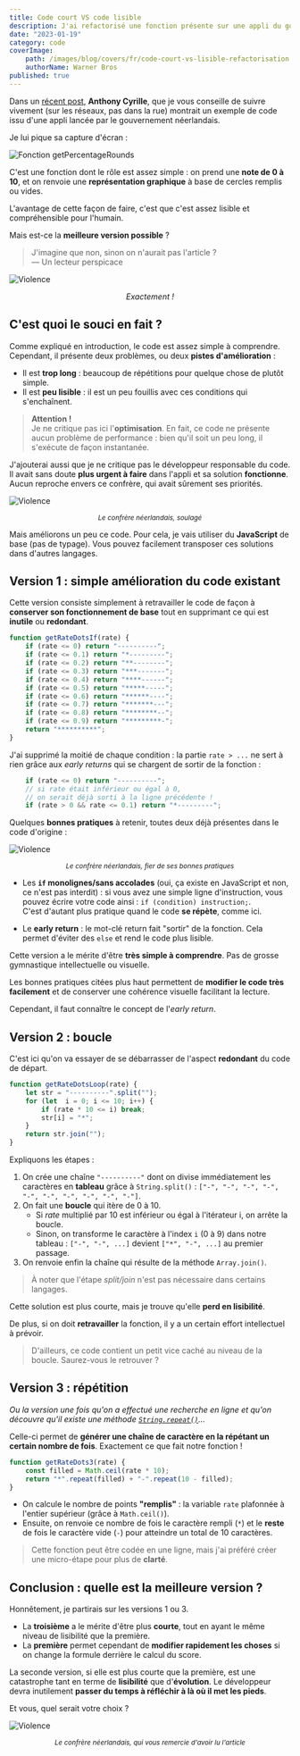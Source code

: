 ```yaml
---
title: Code court VS code lisible
description: J'ai refactorisé une fonction présente sur une appli du gouvernement néerlandais.
date: "2023-01-19"
category: code
coverImage:
    path: /images/blog/covers/fr/code-court-vs-lisible-refactorisation.jpg
    authorName: Warner Bros
published: true
---
```


Dans un [récent post](https://www.linkedin.com/posts/anthony-cyrille_cleancode-programming-activity-7021725435289862144-oDbo), **Anthony Cyrille**, que je vous conseille de suivre vivement (sur les réseaux, pas dans la rue) montrait un exemple de code issu d'une appli lancée par le gouvernement néerlandais.

Je lui pique sa capture d'écran :

![Fonction getPercentageRounds](/images/blog/posts/short-vs-readable-refactoring.jpg)

C'est une fonction dont le rôle est assez simple : on prend une **note de 0 à 10**, et on renvoie une **représentation graphique** à base de cercles remplis ou vides.

L'avantage de cette façon de faire, c'est que c'est assez lisible et compréhensible pour l'humain.

Mais est-ce la **meilleure version possible** ?

> J'imagine que non, sinon on n'aurait pas l'article ?  
— Un lecteur perspicace

![Violence](/images/blog/posts/doc-brown-blackboard.webp)
<div style="text-align: center;"><i>Exactement !</i></div>


## C'est quoi le souci en fait ?

Comme expliqué en introduction, le code est assez simple à comprendre. Cependant, il présente deux problèmes, ou deux **pistes d'amélioration** :
- Il est **trop long** : beaucoup de répétitions pour quelque chose de plutôt simple.
- Il est **peu lisible** : il est un peu fouillis avec ces conditions qui s'enchaînent.

> **Attention !**  
Je ne critique pas ici l'**optimisation**. En fait, ce code ne présente aucun problème de performance : bien qu'il soit un peu long, il s'exécute de façon instantanée.

J'ajouterai aussi que je ne critique pas le développeur responsable du code. Il avait sans doute **plus urgent à faire** dans l'appli et sa solution **fonctionne**. Aucun reproche envers ce confrère, qui avait sûrement ses priorités.

![Violence](/images/blog/posts/baseball-bat.gif)
<div style="text-align: center; font-size: 0.85em;"><i>Le confrère néerlandais, soulagé</i></div>

Mais améliorons un peu ce code. Pour cela, je vais utiliser du **JavaScript** de base (pas de typage). Vous pouvez facilement transposer ces solutions dans d'autres langages.


## Version 1 : simple amélioration du code existant

Cette version consiste simplement à retravailler le code de façon à **conserver son fonctionnement de base** tout en supprimant ce qui est **inutile** ou **redondant**.

```js
function getRateDotsIf(rate) {
    if (rate <= 0) return "----------";
    if (rate <= 0.1) return "*---------";
    if (rate <= 0.2) return "**--------";
    if (rate <= 0.3) return "***-------";
    if (rate <= 0.4) return "****------";
    if (rate <= 0.5) return "*****-----";
    if (rate <= 0.6) return "******----";
    if (rate <= 0.7) return "*******---";
    if (rate <= 0.8) return "********--";
    if (rate <= 0.9) return "*********-";
    return "**********";
}
```

J'ai supprimé la moitié de chaque condition : la partie `rate > ...` ne sert à rien grâce aux _early returns_ qui se chargent de sortir de la fonction :

```js
    if (rate <= 0) return "----------";
    // si rate était inférieur ou égal à 0,
    // on serait déjà sorti à la ligne précédente !
    if (rate > 0 && rate <= 0.1) return "*---------";
```

Quelques **bonnes pratiques** à retenir, toutes deux déjà présentes dans le code d'origine :


![Violence](/images/blog/posts/baseball-bat.gif)
<div style="text-align: center; font-size: 0.85em;"><i>Le confrère néerlandais, fier de ses bonnes pratiques</i></div>

- Les **`if` monolignes/sans accolades** (oui, ça existe en JavaScript et non, ce n'est pas interdit) : si vous avez une simple ligne d'instruction, vous pouvez écrire votre code ainsi : `if (condition) instruction;`.  
C'est d'autant plus pratique quand le code **se répète**, comme ici.

- Le **early return** : le mot-clé return fait "sortir" de la fonction. Cela permet d'éviter des `else` et rend le code plus lisible.

Cette version a le mérite d'être **très simple à comprendre**. Pas de grosse gymnastique intellectuelle ou visuelle.

Les bonnes pratiques citées plus haut permettent de **modifier le code très facilement** et de conserver une cohérence visuelle facilitant la lecture.

Cependant, il faut connaître le concept de l'_early return_.


## Version 2 : boucle

C'est ici qu'on va essayer de se débarrasser de l'aspect **redondant** du code de départ.

```js
function getRateDotsLoop(rate) {
    let str = "----------".split("");
    for (let  i = 0; i <= 10; i++) {
        if (rate * 10 <= i) break;
        str[i] = "*";
    }
    return str.join("");
}
```

Expliquons les étapes :
1. On crée une chaîne `"----------"` dont on divise immédiatement les caractères en **tableau** grâce à `String.split()` : `["-", "-", "-", "-", "-", "-", "-", "-", "-", "-"]`.
2. On fait une **boucle** qui itère de 0 à 10.
    - Si _rate_ multiplié par 10 est inférieur ou égal à l'itérateur i, on arrête la boucle.
    - Sinon, on transforme le caractère à l'index `i` (0 à 9) dans notre tableau : `["-", "-", ...]` devient `["*", "-", ...]` au premier passage.
3. On renvoie enfin la chaîne qui résulte de la méthode `Array.join()`.

> À noter que l'étape _split/join_ n'est pas nécessaire dans certains langages.

Cette solution est plus courte, mais je trouve qu'elle **perd en lisibilité**.

De plus, si on doit **retravailler** la fonction, il y a un certain effort intellectuel à prévoir.

> D'ailleurs, ce code contient un petit vice caché au niveau de la boucle. Saurez-vous le retrouver ?


## Version 3 : répétition

_Ou la version une fois qu'on a effectué une recherche en ligne et qu'on découvre qu'il existe une méthode [`String.repeat()`](https://developer.mozilla.org/fr/docs/Web/JavaScript/Reference/Global_Objects/String/repeat)..._

Celle-ci permet de **générer une chaîne de caractère en la répétant un certain nombre de fois**. Exactement ce que fait notre fonction !

```js
function getRateDots3(rate) {
    const filled = Math.ceil(rate * 10);
    return "*".repeat(filled) + "-".repeat(10 - filled);
}
```

- On calcule le nombre de points **"remplis"** : la variable `rate` plafonnée à l'entier supérieur (grâce à `Math.ceil()`).
- Ensuite, on renvoie ce nombre de fois le caractère rempli (`*`) et le **reste** de fois le caractère vide (`-`) pour atteindre un total de 10 caractères.

> Cette fonction peut être codée en une ligne, mais j'ai préféré créer une micro-étape pour plus de **clarté**.


## Conclusion : quelle est la meilleure version ?

Honnêtement, je partirais sur les versions 1 ou 3.
- La **troisième** a le mérite d'être plus **courte**, tout en ayant le même niveau de lisibilité que la première.
- La **première** permet cependant de **modifier rapidement les choses** si on change la formule derrière le calcul du score.

La seconde version, si elle est plus courte que la première, est une catastrophe tant en terme de **lisibilité** que d'**évolution**. Le développeur devra inutilement **passer du temps à réfléchir à là où il met les pieds**.

Et vous, quel serait votre choix ?

![Violence](/images/blog/posts/baseball-bat.gif)
<div style="text-align: center; font-size: 0.85em; margin-bottom: 2rem"><i>Le confrère néerlandais, qui vous remercie d'avoir lu l'article</i></div>